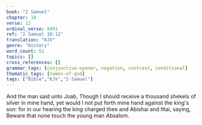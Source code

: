 ```yaml
---
book: "2 Samuel"
chapter: 18
verse: 12
ordinal_verse: 8491
ref: "2 Samuel 18:12"
translation: "KJV"
genre: "History"
word_count: 51
topics: []
cross_references: []
grammar_tags: [conjunctive-opener, negation, contrast, conditional]
thematic_tags: [names-of-god]
tags: ["Bible","KJV","2-Samuel"]
---
```

And the man said unto Joab, Though I should receive a thousand shekels of silver in mine hand, yet would I not put forth mine hand against the king's son: for in our hearing the king charged thee and Abishai and Ittai, saying, Beware that none touch the young man Absalom.
